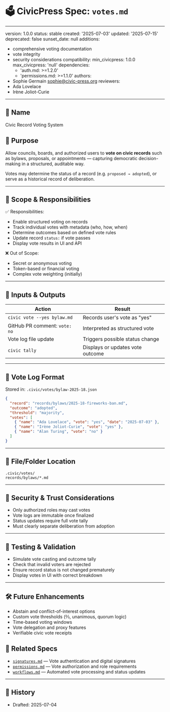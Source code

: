 # 🗳️ CivicPress Spec: `votes.md`

---
version: 1.0.0
status: stable
created: '2025-07-03'
updated: '2025-07-15'
deprecated: false
sunset_date: null
additions:

- comprehensive voting documentation
- vote integrity
- security considerations
compatibility:
  min_civicpress: 1.0.0
  max_civicpress: 'null'
  dependencies:
  - 'auth.md: >=1.2.0'
  - 'permissions.md: >=1.1.0'
authors:
- Sophie Germain <sophie@civic-press.org>
reviewers:
- Ada Lovelace
- Irène Joliot-Curie

---

## 📛 Name

Civic Record Voting System

## 🎯 Purpose

Allow councils, boards, and authorized users to **vote on civic records** such
as bylaws, proposals, or appointments — capturing democratic decision-making in
a structured, auditable way.

Votes may determine the status of a record (e.g. `proposed → adopted`), or serve
as a historical record of deliberation.

---

## 🧩 Scope & Responsibilities

✅ Responsibilities:

- Enable structured voting on records
- Track individual votes with metadata (who, how, when)
- Determine outcomes based on defined vote rules
- Update record `status:` if vote passes
- Display vote results in UI and API

❌ Out of Scope:

- Secret or anonymous voting
- Token-based or financial voting
- Complex vote weighting (initially)

---

## 🔗 Inputs & Outputs

| Action                        | Result                           |
| ----------------------------- | -------------------------------- |
| `civic vote --yes bylaw.md`   | Records user's vote as "yes"     |
| GitHub PR comment: `vote: no` | Interpreted as structured vote   |
| Vote log file update          | Triggers possible status change  |
| `civic tally`                 | Displays or updates vote outcome |

---

## 📝 Vote Log Format

Stored in: `.civic/votes/bylaw-2025-18.json`

```json
{
  "record": "records/bylaws/2025-18-fireworks-ban.md",
  "outcome": "adopted",
  "threshold": "majority",
  "votes": [
    { "name": "Ada Lovelace", "vote": "yes", "date": "2025-07-03" },
    { "name": "Irène Joliot-Curie", "vote": "yes" },
    { "name": "Alan Turing", "vote": "no" }
  ]
}
```

---

## 📂 File/Folder Location

```
.civic/votes/
records/bylaws/*.md
```

---

## 🔐 Security & Trust Considerations

- Only authorized roles may cast votes
- Vote logs are immutable once finalized
- Status updates require full vote tally
- Must clearly separate deliberation from adoption

---

## 🧪 Testing & Validation

- Simulate vote casting and outcome tally
- Check that invalid voters are rejected
- Ensure record status is not changed prematurely
- Display votes in UI with correct breakdown

---

## 🛠️ Future Enhancements

- Abstain and conflict-of-interest options
- Custom vote thresholds (⅔, unanimous, quorum logic)
- Time-based voting windows
- Vote delegation and proxy features
- Verifiable civic vote receipts

## 🔗 Related Specs

- [`signatures.md`](./signatures.md) — Vote authentication and digital
  signatures
- [`permissions.md`](./permissions.md) — Vote authorization and role
  requirements
- [`workflows.md`](./workflows.md) — Automated vote processing and status
  updates

---

## 📅 History

- Drafted: 2025-07-04
